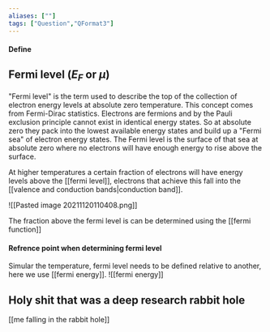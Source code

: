 ```yaml
---
aliases: [""]
tags: ["Question","QFormat3"]
---
```


#### Define
## Fermi level ($E_F$ or $\mu$)
"Fermi level" is the term used to describe the top of the collection of electron energy levels at absolute zero temperature. This concept comes from Fermi-Dirac statistics. Electrons are fermions and by the Pauli exclusion principle cannot exist in identical energy states. So at absolute zero they pack into the lowest available energy states and build up a "Fermi sea" of electron energy states. The Fermi level is the surface of that sea at absolute zero where no electrons will have enough energy to rise above the surface.

At higher temperatures a certain fraction of electrons will have energy levels above the [[fermi level]], electrons that achieve this fall into the [[valence and conduction bands|conduction band]].

![[Pasted image 20211120110408.png]]

The fraction above the fermi level is can be determined using the [[fermi function]]

#### Refrence point when determining fermi level
Simular the temperature, fermi level needs to be defined relative to another, here we use [[fermi energy]].
![[fermi energy]]

## Holy shit that was a deep research rabbit hole
[[me falling in the rabbit hole]]